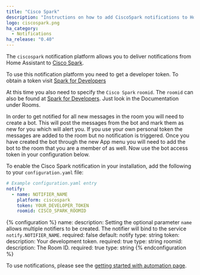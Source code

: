 ```yaml
---
title: "Cisco Spark"
description: "Instructions on how to add CiscoSpark notifications to Home Assistant."
logo: ciscospark.png
ha_category:
  - Notifications
ha_release: "0.40"
---
```


The `ciscospark` notification platform allows you to deliver notifications from Home Assistant to [Cisco Spark](https://ciscospark.com/).

To use this notification platform you need to get a developer token. To obtain a token visit [Spark for Developers](https://developer.ciscospark.com/index.html)

At this time you also need to specify the `Cisco Spark` `roomid`. The `roomid` can also be found at [Spark for Developers](https://developer.ciscospark.com/index.html). Just look in the Documentation under Rooms. 

In order to get notified for all new messages in the room you will need to create a bot. This will post the messages from the bot and mark them as new for you which will alert you. If you use your own personal token the messages are added to the room but no notification is triggered. 
Once you have created the bot through the new App menu you will need to add the bot to the room that you are a member of as well. Now use the bot access token in your configuration below.

To enable the Cisco Spark notification in your installation, add the following to your `configuration.yaml` file:

```yaml
# Example configuration.yaml entry
notify:
  - name: NOTIFIER_NAME
    platform: ciscospark
    token: YOUR_DEVELOPER_TOKEN
    roomid: CISCO_SPARK_ROOMID
```

{% configuration %}
name:
  description: Setting the optional parameter `name` allows multiple notifiers to be created. The notifier will bind to the service `notify.NOTIFIER_NAME`.
  required: false
  default: notify
  type: string
token:
  description: Your development token.
  required: true
  type: string
roomid:
  description: The Room ID.
  required: true
  type: string
{% endconfiguration %}

To use notifications, please see the [getting started with automation page](/getting-started/automation/).
